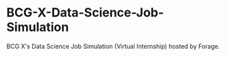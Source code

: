 # BCG-X-Data-Science-Job-Simulation
BCG X's Data Science Job Simulation (Virtual Internship) hosted by Forage.
